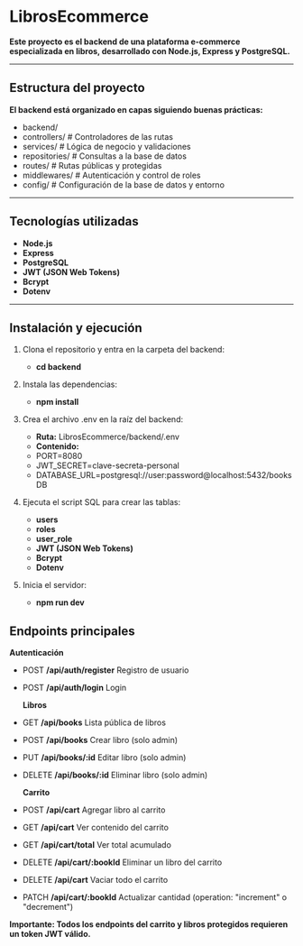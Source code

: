 #   LibrosEcommerce

**Este proyecto es el backend de una plataforma e-commerce especializada en libros, desarrollado con Node.js, Express y PostgreSQL.**

---

##   Estructura del proyecto

**El backend está organizado en capas siguiendo buenas prácticas:**

- backend/
- controllers/    # Controladores de las rutas
- services/       # Lógica de negocio y validaciones
- repositories/   # Consultas a la base de datos
- routes/         # Rutas públicas y protegidas
- middlewares/    # Autenticación y control de roles
- config/         # Configuración de la base de datos y entorno

---

##   Tecnologías utilizadas

- **Node.js**
- **Express**
- **PostgreSQL**
- **JWT (JSON Web Tokens)**
- **Bcrypt**
- **Dotenv**

---

##   Instalación y ejecución

1. Clona el repositorio y entra en la carpeta del backend:
   - **cd backend**

2. Instala las dependencias:
   - **npm install**

3. Crea el archivo .env en la raíz del backend:
   - **Ruta:** LibrosEcommerce/backend/.env
   - **Contenido:**
    - PORT=8080
    - JWT_SECRET=clave-secreta-personal
    - DATABASE_URL=postgresql://user:password@localhost:5432/booksDB

4. Ejecuta el script SQL para crear las tablas:
   - **users**
   - **roles**
   - **user_role**
   - **JWT (JSON Web Tokens)**
   - **Bcrypt**
   - **Dotenv**

5. Inicia el servidor:
   - **npm run dev**

## Endpoints principales

  **Autenticación**

- POST	   **/api/auth/register**	 Registro de usuario
- POST	   **/api/auth/login**	     Login

  **Libros**

- GET	   **/api/books**	         Lista pública de libros
- POST	   **/api/books**	         Crear libro (solo admin)
- PUT	   **/api/books/:id**	     Editar libro (solo admin)
- DELETE   **/api/books/:id**	     Eliminar libro (solo admin)

   **Carrito**

- POST	   **/api/cart**	         Agregar libro al carrito
- GET      **/api/cart**	         Ver contenido del carrito
- GET	   **/api/cart/total**	     Ver total acumulado
- DELETE   **/api/cart/:bookId**	 Eliminar un libro del carrito
- DELETE   **/api/cart**	         Vaciar todo el carrito
- PATCH	   **/api/cart/:bookId**	 Actualizar cantidad (operation: "increment" o "decrement")

**Importante: Todos los endpoints del carrito y libros protegidos requieren un token JWT válido.**